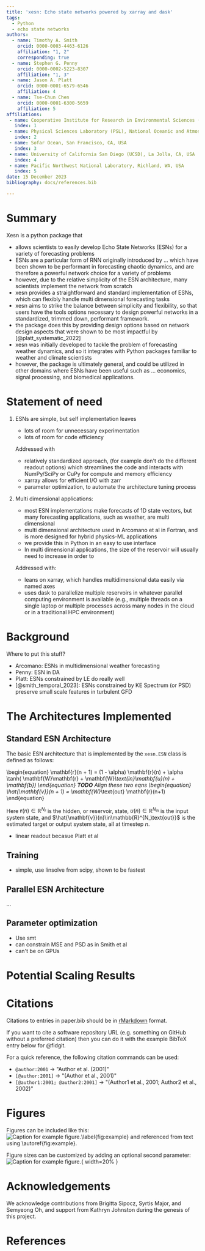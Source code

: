 ```yaml
---
title: 'xesn: Echo state networks powered by xarray and dask'
tags:
  - Python
  - echo state networks
authors:
  - name: Timothy A. Smith
    orcid: 0000-0003-4463-6126
    affiliation: "1, 2"
    corresponding: true
  - name: Stephen G. Penny
    orcid: 0000-0002-5223-8307
    affiliation: "1, 3"
  - name: Jason A. Platt
	orcid: 0000-0001-6579-6546
    affiliation: 4
  - name: Tse-Chun Chen
	orcid: 0000-0001-6300-5659
    affiliation: 5
affiliations:
 - name: Cooperative Institute for Research in Environmental Sciences (CIRES) at the University of Colorado Boulder, Boulder, CO, USA
   index: 1
 - name: Physical Sciences Laboratory (PSL), National Oceanic and Atmospheric Administration (NOAA), Boulder, CO, USA
   index: 2
 - name: Sofar Ocean, San Francisco, CA, USA
   index: 3
 - name: University of California San Diego (UCSD), La Jolla, CA, USA
   index: 4
 - name: Pacific Northwest National Laboratory, Richland, WA, USA
   index: 5
date: 15 December 2023
bibliography: docs/references.bib

---
```


# Summary

Xesn is a python package that
* allows scientists to easily develop Echo State Networks (ESNs) for a variety of
  forecasting problems
* ESNs are a particular form of RNN originally introduced by ...
  which have been shown to be performant in forecasting chaotic dynamics,
  and are therefore a powerful network choice for a variety of problems
* however, due to the relative simplicity of the ESN architecture, many
  scientists implement the network from scratch
* xesn provides a straightforward and standard implementation of ESNs, which can
  flexibly handle multi dimensional forecasting tasks
* xesn aims to strike the balance between simplicity and flexibility, so
  that users have the tools options necessary to design powerful networks in a
  standardized, trimmed down, performant framework.
* the package does this by providing design options
  based on network design aspects that were shown to be most impactful by
  [@platt_systematic_2022]
* xesn was initially developed to tackle the problem of forecasting weather
  dynamics, and so it integrates with Python packages familiar to weather and
  climate scientists
* however, the package is ultimately general, and could be utilized in other
  domains where ESNs have been useful such as ... economics, signal processing,
  and biomedical applications.


# Statement of need

1. ESNs are simple, but self implementation leaves
    * lots of room for unnecessary experimentation
    * lots of room for code efficiency

   Addressed with
    * relatively standardized approach, (for example don't do the different
      readout options) which streamlines the code and interacts
      with NumPy/SciPy or CuPy for compute and memory efficiency
    * xarray allows for efficient I/O with zarr
    * parameter optimization, to automate the architecture tuning process

2. Multi dimensional applications:
    * most ESN implementations make forecasts of 1D state vectors, but many
      forecasting applications, such as weather, are multi dimensional
    * multi dimensional architecture used in Arcomano et al in Fortran, and is
      more designed for hybrid physics-ML applications
    * we provide this in Python in an easy to use interface
    * In multi dimensional applications, the size of the reservoir will usually
      need to increase in order to


   Addressed with:
    * leans on xarray, which handles multidimensional data easily via
      named axes
    * uses dask to parallelize multiple reservoirs in whatever parallel
      computing environment is available (e.g., multiple threads on a single
      laptop or multiple processes across many nodes in the cloud or in a
      traditional HPC environment)


# Background

Where to put this stuff?

* Arcomano: ESNs in multidimensional weather forecasting
* Penny: ESN in DA
* Platt: ESNs constrained by LE do really well
* [@smith_temporal_2023]: ESNs constrained by KE Spectrum (or PSD) preserve
  small scale features in turbulent GFD


# The Architectures Implemented


## Standard ESN Architecture

The basic ESN architecture that is implemented by the `xesn.ESN` class
is defined as follows:

\begin{equation}
    \mathbf{r}(n + 1) = (1 - \alpha) \mathbf{r}(n) +
    \alpha \tanh( \mathbf{W}\mathbf{r} + \mathbf{W}_\text{in}\mathbf{u}(n) +
   \mathbf{b})
\end{equation}
**TODO** Align these two eqns
\begin{equation}
   \hat{\mathbf{v}}(n + 1) = \mathbf{W}_\text{out} \mathbf{r}(n+1)
\end{equation}


Here $\mathbf{r}(n)\in\mathbb{R}^{N_r}$ is the hidden, or reservoir, state,
$u(n)\in\mathbb{R}^{N_\text{in}}$ is the input system state, and
$\hat{\mathbf{v}}(n)\in\mathbb{R}^{N_\text{out}}$ is the estimated target or output system state, all at
timestep $n$.

* linear readout becasue Platt et al

## Training

* simple, use linsolve from scipy, shown to be fastest

## Parallel ESN Architecture

...

## Parameter optimization

* Use smt
* can constrain MSE and PSD as in Smith et al
* can't be on GPUs

# Potential Scaling Results



# Citations

Citations to entries in paper.bib should be in
[rMarkdown](http://rmarkdown.rstudio.com/authoring_bibliographies_and_citations.html)
format.

If you want to cite a software repository URL (e.g. something on GitHub without a preferred
citation) then you can do it with the example BibTeX entry below for @fidgit.

For a quick reference, the following citation commands can be used:
- `@author:2001`  ->  "Author et al. (2001)"
- `[@author:2001]` -> "(Author et al., 2001)"
- `[@author1:2001; @author2:2001]` -> "(Author1 et al., 2001; Author2 et al., 2002)"

# Figures

Figures can be included like this:
![Caption for example figure.\label{fig:example}](docs/images/chunked-sqg.jpg)
and referenced from text using \autoref{fig:example}.

Figure sizes can be customized by adding an optional second parameter:
![Caption for example figure.](docs/images/chunked-sqg.jpg){ width=20% }

# Acknowledgements

We acknowledge contributions from Brigitta Sipocz, Syrtis Major, and Semyeong
Oh, and support from Kathryn Johnston during the genesis of this project.

# References
